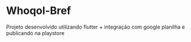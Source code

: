 # Whoqol-Bref
Projeto desenvolvido utilizando flutter + integração com google planilha e publicando na playstore
